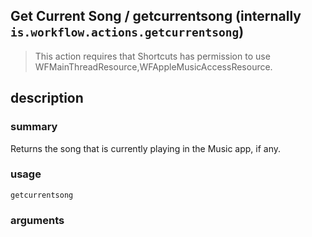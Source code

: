 
## Get Current Song / getcurrentsong (internally `is.workflow.actions.getcurrentsong`)


> This action requires that Shortcuts has permission to use WFMainThreadResource,WFAppleMusicAccessResource.


## description
### summary
Returns the song that is currently playing in the Music app, if any.


### usage
`getcurrentsong `

### arguments

